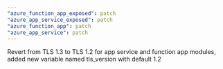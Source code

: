```yaml
---
"azure_function_app_exposed": patch
"azure_app_service_exposed": patch
"azure_function_app": patch
"azure_app_service": patch
---
```


Revert from TLS 1.3 to TLS 1.2 for app service and function app modules, added new variable named tls_version with default 1.2
